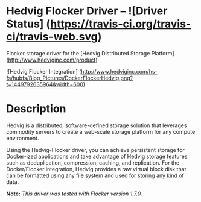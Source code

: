 # Hedvig Flocker Driver – ![Driver Status] (https://travis-ci.org/travis-ci/travis-web.svg)
Flocker storage driver for the [Hedvig Distributed Storage Platform] (http://www.hedviginc.com/product)

![Hedvig Flocker Integration]
(http://www.hedviginc.com/hs-fs/hubfs/Blog_Pictures/DockerFlockerHedvig.png?t=1449792635964&width=600)

# Description
Hedvig is a distributed, software-defined storage solution that leverages commodity servers to create a web-scale storage platform for any compute environment.

Using the Hedvig-Flocker driver, you can achieve persistent storage for Docker-ized applications and take advantage of Hedvig storage features such as deduplication, compression, caching, and replication. For the Docker/Flocker integration, Hedvig provides a raw virtual block disk that can be formatted using any file system and used for storing any kind of data.

**Note:** *This driver was tested with Flocker version 1.7.0.*
